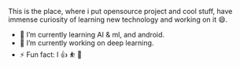 
This is the place, where i put opensource project and cool stuff, have immense curiosity of learning new technology and working on it 😄.
- 🌱 I’m currently learning AI & ml, and android.
- 🔭 I’m currently working on deep learning.
- ⚡ Fun fact: I :+1: :bouncing_ball_person: :basketball:
<!-- ### Namaste <img src="https://media.giphy.com/media/UrbB6EeWFB7rQbHg8w/giphy.gif" width="40" height="40"/>
*****************************************************************************************************
#### I am sanyam swami, 3rd year (B.E computer science) student. 
This is the place, where i put opensource project and cool stuff, have immense curiosity of learning new technology and working on it 😄.
- 🌱 I’m currently learning AI & ml, and android.
- 🔭 I’m currently working on deep learning.
- ⚡ Fun fact: I :+1: :bouncing_ball_person: :basketball:
*****************************************************************************************************
 -->
<!-- #### connect with me on these platforms: -->
<!-- <a href="https://twitter.com/sanyamswami"><img src="https://github.com/SanyamSwami123/SanyamSwami123/blob/master/Images/twitter.jpg" alt="drawing" width="40"/> -->
<!--  <a href="https://stackoverflow.com/users/12067671/sanyam?tab=profile"><img src="https://github.com/SanyamSwami123/SanyamSwami123/blob/master/Images/stackoverflow.png" alt="drawing" width="100"/> -->


<!--
**SanyamSwami123/SanyamSwami123** is a ✨ _special_ ✨ repository because its `README.md` (this file) appears on your GitHub profile.

Here are some ideas to get you started:

- 🔭 I’m currently working on ...
- 🌱 I’m currently learning ...
- 👯 I’m looking to collaborate on ...
- 🤔 I’m looking for help with ...
- 💬 Ask me about ...
- 📫 How to reach me: ...
- 😄 Pronouns: ...
- ⚡ Fun fact: ...
-->
